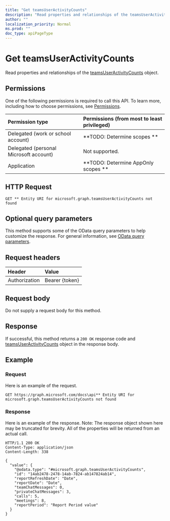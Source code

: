 ```yaml
---
title: "Get teamsUserActivityCounts"
description: "Read properties and relationships of the teamsUserActivityCounts object."
author: ""
localization_priority: Normal
ms.prod: ""
doc_type: apiPageType
---
```


# Get teamsUserActivityCounts

Read properties and relationships of the [teamsUserActivityCounts](../resources/teamsuseractivitycounts.md) object.

## Permissions
One of the following permissions is required to call this API. To learn more, including how to choose permissions, see [Permissions](/concepts/permissions-reference.md).

|Permission type|Permissions (from most to least privileged)|
|:---|:---|
|Delegated (work or school account)|**TODO: Determine scopes **|
|Delegated (personal Microsoft account)|Not supported.|
|Application|**TODO: Determine AppOnly scopes **|

## HTTP Request
<!-- {
  "blockType": "ignored"
}
-->
``` http
GET ** Entity URI for microsoft.graph.teamsUserActivityCounts not found
```

## Optional query parameters
This method supports some of the OData query parameters to help customize the response. For general information, see [OData query parameters](/graph/query-parameters).

## Request headers
|Header|Value|
|:---|:---|
|Authorization|Bearer {token}|

## Request body
Do not supply a request body for this method.

## Response
If successful, this method returns a `200 OK` response code and [teamsUserActivityCounts](../resources/teamsuseractivitycounts.md) object in the response body.

## Example

### Request
Here is an example of the request.
<!-- {
  "blockType": "request",
  "name": "get_teamsuseractivitycounts"
}
-->
``` http
GET https://graph.microsoft.com/docs\api** Entity URI for microsoft.graph.teamsUserActivityCounts not found
```

### Response
Here is an example of the response. Note: The response object shown here may be truncated for brevity. All of the properties will be returned from an actual call.
<!-- {
  "blockType": "response",
  "truncated": true,
  "@odata.type": "microsoft.graph.teamsUserActivityCounts"
}
-->
``` http
HTTP/1.1 200 OK
Content-Type: application/json
Content-Length: 338

{
  "value": {
    "@odata.type": "#microsoft.graph.teamsUserActivityCounts",
    "id": "14ab2478-2478-14ab-7824-ab147824ab14",
    "reportRefreshDate": "Date",
    "reportDate": "Date",
    "teamChatMessages": 0,
    "privateChatMessages": 3,
    "calls": 5,
    "meetings": 8,
    "reportPeriod": "Report Period value"
  }
}
```

